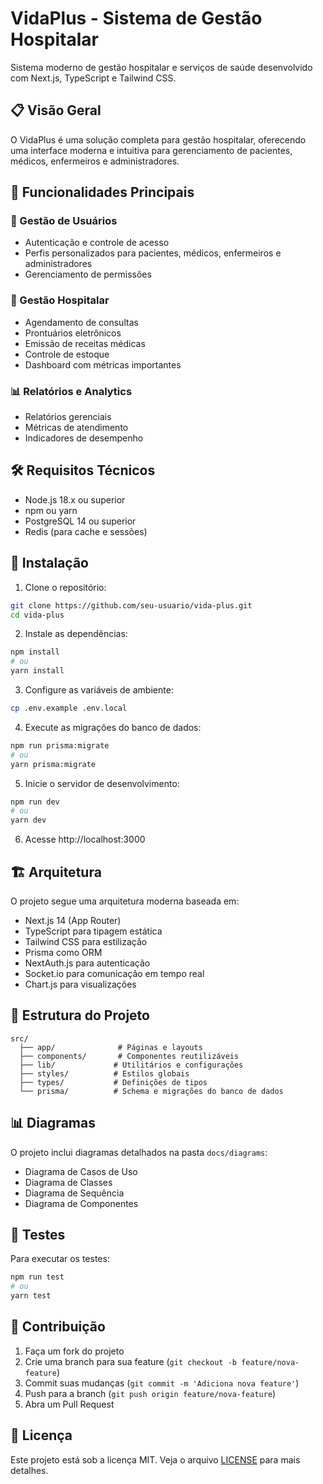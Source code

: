 # VidaPlus - Sistema de Gestão Hospitalar

Sistema moderno de gestão hospitalar e serviços de saúde desenvolvido com Next.js, TypeScript e Tailwind CSS.

## 📋 Visão Geral

O VidaPlus é uma solução completa para gestão hospitalar, oferecendo uma interface moderna e intuitiva para gerenciamento de pacientes, médicos, enfermeiros e administradores.

## 🚀 Funcionalidades Principais

### 👥 Gestão de Usuários
- Autenticação e controle de acesso
- Perfis personalizados para pacientes, médicos, enfermeiros e administradores
- Gerenciamento de permissões

### 🏥 Gestão Hospitalar
- Agendamento de consultas
- Prontuários eletrônicos
- Emissão de receitas médicas
- Controle de estoque
- Dashboard com métricas importantes

### 📊 Relatórios e Analytics
- Relatórios gerenciais
- Métricas de atendimento
- Indicadores de desempenho

## 🛠️ Requisitos Técnicos

- Node.js 18.x ou superior
- npm ou yarn
- PostgreSQL 14 ou superior
- Redis (para cache e sessões)

## 🚀 Instalação

1. Clone o repositório:
```bash
git clone https://github.com/seu-usuario/vida-plus.git
cd vida-plus
```

2. Instale as dependências:
```bash
npm install
# ou
yarn install
```

3. Configure as variáveis de ambiente:
```bash
cp .env.example .env.local
```

4. Execute as migrações do banco de dados:
```bash
npm run prisma:migrate
# ou
yarn prisma:migrate
```

5. Inicie o servidor de desenvolvimento:
```bash
npm run dev
# ou
yarn dev
```

6. Acesse http://localhost:3000

## 🏗️ Arquitetura

O projeto segue uma arquitetura moderna baseada em:

- Next.js 14 (App Router)
- TypeScript para tipagem estática
- Tailwind CSS para estilização
- Prisma como ORM
- NextAuth.js para autenticação
- Socket.io para comunicação em tempo real
- Chart.js para visualizações

## 📁 Estrutura do Projeto

```
src/
  ├── app/              # Páginas e layouts
  ├── components/       # Componentes reutilizáveis
  ├── lib/             # Utilitários e configurações
  ├── styles/          # Estilos globais
  ├── types/           # Definições de tipos
  └── prisma/          # Schema e migrações do banco de dados
```

## 📊 Diagramas

O projeto inclui diagramas detalhados na pasta `docs/diagrams`:
- Diagrama de Casos de Uso
- Diagrama de Classes
- Diagrama de Sequência
- Diagrama de Componentes

## 🧪 Testes

Para executar os testes:

```bash
npm run test
# ou
yarn test
```

## 🤝 Contribuição

1. Faça um fork do projeto
2. Crie uma branch para sua feature (`git checkout -b feature/nova-feature`)
3. Commit suas mudanças (`git commit -m 'Adiciona nova feature'`)
4. Push para a branch (`git push origin feature/nova-feature`)
5. Abra um Pull Request

## 📝 Licença

Este projeto está sob a licença MIT. Veja o arquivo [LICENSE](LICENSE) para mais detalhes.
